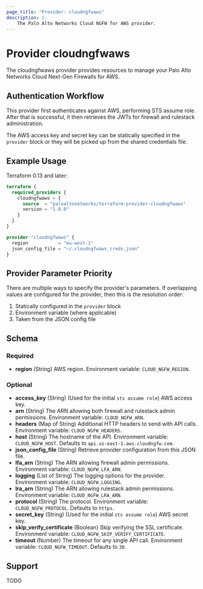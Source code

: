 ```yaml
---
page_title: "Provider: cloudngfwaws"
description: |-
    The Palo Alto Networks Cloud NGFW for AWS provider.
---
```


# Provider cloudngfwaws

The cloudngfwaws provider provides resources to manage your Palo Alto Networks
Cloud Next-Gen Firewalls for AWS.


## Authentication Workflow

This provider first authenticates against AWS, performing STS assume role. After
that is successful, it then retrieves the JWTs for firewall and rulestack
administration.

The AWS access key and secret key can be statically specified in the `provider`
block or they will be picked up from the shared credentials file.


## Example Usage

Terraform 0.13 and later:

```terraform
terraform {
  required_providers {
    cloudngfwaws = {
      source  = "paloaltonetworks/terraform-provider-cloudngfwaws"
      version = "1.0.0"
    }
  }
}

provider "cloudngfwaws" {
  region           = "eu-west-1"
  json_config_file = "~/.cloudngfwaws_creds.json"
}
```


## Provider Parameter Priority

There are multiple ways to specify the provider's parameters.  If overlapping
values are configured for the provider, then this is the resolution order:

1. Statically configured in the `provider` block
2. Environment variable (where applicable)
3. Taken from the JSON config file


<!-- schema generated by tfplugindocs -->
## Schema

### Required

- **region** (String) AWS region. Environment variable: `CLOUD_NGFW_REGION`.

### Optional

- **access_key** (String) (Used for the initial `sts assume role`) AWS access key.
- **arn** (String) The ARN allowing both firewall and rulestack admin permissions. Environment variable: `CLOUD_NGFW_ARN`.
- **headers** (Map of String) Additional HTTP headers to send with API calls. Environment variable: `CLOUD_NGFW_HEADERS`.
- **host** (String) The hostname of the API. Environment variable: `CLOUD_NGFW_HOST`. Defaults to `api.us-east-1.aws.cloudngfw.com`.
- **json_config_file** (String) Retrieve provider configuration from this JSON file.
- **lfa_arn** (String) The ARN allowing firewall admin permissions. Environment variable: `CLOUD_NGFW_LFA_ARN`.
- **logging** (List of String) The logging options for the provider. Environment variable: `CLOUD_NGFW_LOGGING`.
- **lra_arn** (String) The ARN allowing rulestack admin permissions. Environment variable: `CLOUD_NGFW_LRA_ARN`.
- **protocol** (String) The protocol. Environment variable: `CLOUD_NGFW_PROTOCOL`. Defaults to `https`.
- **secret_key** (String) (Used for the initial `sts assume role`) AWS secret key.
- **skip_verify_certificate** (Boolean) Skip verifying the SSL certificate. Environment variable: `CLOUD_NGFW_SKIP_VERIFY_CERTIFICATE`.
- **timeout** (Number) The timeout for any single API call. Environment variable: `CLOUD_NGFW_TIMEOUT`. Defaults to `30`.


## Support

TODO
